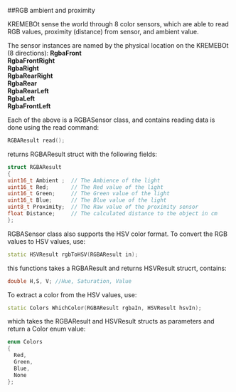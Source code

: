 ##RGB ambient and proximity

KREMEBOt sense the world through 8 color sensors, which are able to read RGB values, 
proximity (distance) from sensor, and ambient value.

The sensor instances are named by the physical location on the KREMEBOt (8 directions):
**RgbaFront**  
**RgbaFrontRight**  
**RgbaRight**  
**RgbaRearRight**  
**RgbaRear**  
**RgbaRearLeft**  
**RgbaLeft**  
**RgbaFrontLeft**  

Each of the above is a RGBASensor class, and contains reading data is done using the read command:

```c++
RGBAResult read();
```
returns RGBAResult struct with the following fields:

```c++
struct RGBAResult
{
uint16_t Ambient ;  // The Ambience of the light
uint16_t Red;       // The Red value of the light
uint16_t Green;     // The Green value of the light
uint16_t Blue;      // The Blue value of the light
uint8_t Proximity;  // The Raw value of the proximity sensor
float Distance;     // The calculated distance to the object in cm
};

```

RGBASensor class also supports the HSV color format.
To convert the RGB values to HSV values, use:
```c++
static HSVResult rgbToHSV(RGBAResult in);
```

this functions takes a RGBAResult and returns HSVResult strucrt, contains:
```c++
double H,S, V; //Hue, Saturation, Value
```

To extract a color from the HSV values, use:
```c++
static Colors WhichColor(RGBAResult rgbaIn, HSVResult hsvIn);
```
which takes the RGBAResult and HSVResult structs as parameters and return a Color enum value:
```c++
enum Colors
{
  Red,
  Green,
  Blue,
  None
};
```
